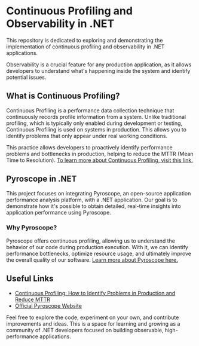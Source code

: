 # Continuous Profiling and Observability in .NET

This repository is dedicated to exploring and demonstrating the implementation of continuous profiling and observability in .NET applications.

Observability is a crucial feature for any production application, as it allows developers to understand what's happening inside the system and identify potential issues.

## What is Continuous Profiling?

Continuous Profiling is a performance data collection technique that continuously records profile information from a system. Unlike traditional profiling, which is typically only enabled during development or testing, Continuous Profiling is used on systems in production. This allows you to identify problems that only appear under real working conditions.

This practice allows developers to proactively identify performance problems and bottlenecks in production, helping to reduce the MTTR (Mean Time to Resolution). [To learn more about Continuous Profiling, visit this link.](https://tiagotartari.net/continuous-profiling-como-identificar-problemas-em-producao-e-reduzir-o-mttr.html)

## Pyroscope in .NET

This project focuses on integrating Pyroscope, an open-source application performance analysis platform, with a .NET application. Our goal is to demonstrate how it's possible to obtain detailed, real-time insights into application performance using Pyroscope.

### Why Pyroscope?
Pyroscope offers continuous profiling, allowing us to understand the behavior of our code during production execution. With it, we can identify performance bottlenecks, optimize resource usage, and ultimately improve the overall quality of our software. [Learn more about Pyroscope here.](https://pyroscope.io/)

## Useful Links

-   [Continuous Profiling: How to Identify Problems in Production and Reduce MTTR](https://tiagotartari.net/continuous-profiling-como-identificar-problemas-em-producao-e-reduzir-o-mttr.html)
-   [Official Pyroscope Website](https://pyroscope.io/)

Feel free to explore the code, experiment on your own, and contribute improvements and ideas. This is a space for learning and growing as a community of .NET developers focused on building observable, high-performance applications.
